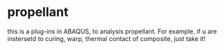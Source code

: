 # propellant
this is a plug-ins in ABAQUS, to analysis propellant.
For example, if u are instersetd to curing, warp, thermal contact of composite, just take it!
